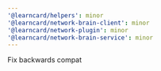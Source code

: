 ```yaml
---
'@learncard/helpers': minor
'@learncard/network-brain-client': minor
'@learncard/network-plugin': minor
'@learncard/network-brain-service': minor
---
```


Fix backwards compat
